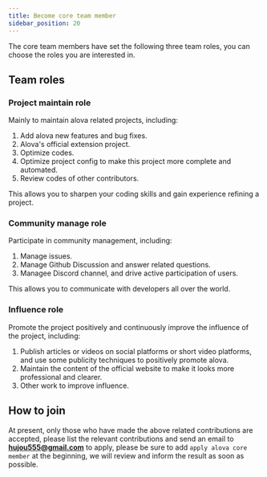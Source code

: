 ```yaml
---
title: Become core team member
sidebar_position: 20
---
```


The core team members have set the following three team roles, you can choose the roles you are interested in.

## Team roles

### Project maintain role

Mainly to maintain alova related projects, including:

1. Add alova new features and bug fixes.
2. Alova's official extension project.
3. Optimize codes.
4. Optimize project config to make this project more complete and automated.
5. Review codes of other contributors.

This allows you to sharpen your coding skills and gain experience refining a project.

### Community manage role

Participate in community management, including:

1. Manage issues.
2. Manage Github Discussion and answer related questions.
3. Managee Discord channel, and drive active participation of users.

This allows you to communicate with developers all over the world.

### Influence role

Promote the project positively and continuously improve the influence of the project, including:

1. Publish articles or videos on social platforms or short video platforms, and use some publicity techniques to positively promote alova.
2. Maintain the content of the official website to make it looks more professional and clearer.
3. Other work to improve influence.

## How to join

At present, only those who have made the above related contributions are accepted, please list the relevant contributions and send an email to **hujou555@gmail.com** to apply, please be sure to add `apply alova core member` at the beginning, we will review and inform the result as soon as possible.
